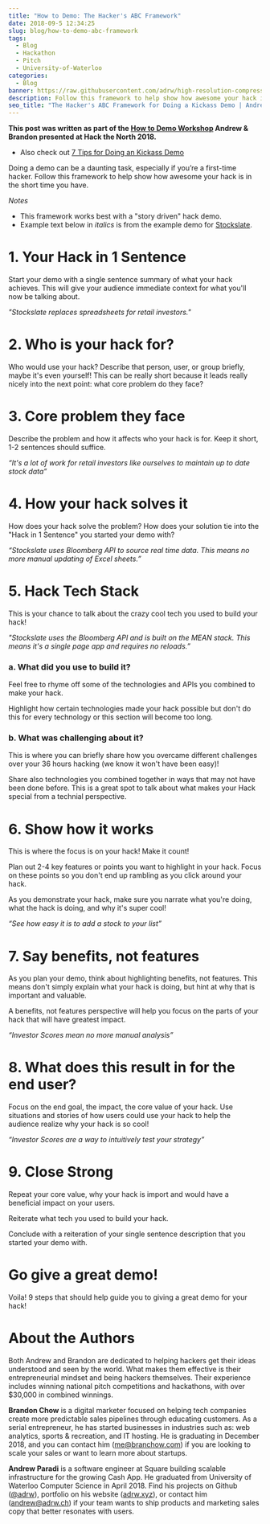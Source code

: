 ```yaml
---
title: "How to Demo: The Hacker's ABC Framework"
date: 2018-09-5 12:34:25
slug: blog/how-to-demo-abc-framework
tags:
  - Blog
  - Hackathon
  - Pitch
  - University-of-Waterloo
categories:
  - Blog
banner: https://raw.githubusercontent.com/adrw/high-resolution-compressed-images/master../images/uploads/00011c.png
description: Follow this framework to help show how awesome your hack is in the short time you have.
seo_title: "The Hacker's ABC Framework for Doing a Kickass Demo | Andrew Paradi Alexander"
---
```


**This post was written as part of the [How to Demo Workshop](https://github.com/hackthenorth/hackthenorth2018-workshops/blob/master/HowToDemo.md) Andrew & Brandon presented at Hack the North 2018.**

- Also check out [7 Tips for Doing an Kickass Demo](/blog/how-to-demo-7tips)

Doing a demo can be a daunting task, especially if you’re a first-time hacker. Follow this framework to help show how awesome your hack is in the short time you have.

_Notes_

- This framework works best with a "story driven" hack demo.
- Example text below in _italics_ is from the example demo for [Stockslate](https://youtu.be/juY4bwJXMVE).

# 1. Your Hack in 1 Sentence

Start your demo with a single sentence summary of what your hack achieves. This will give your audience immediate context for what you'll now be talking about.

_"Stockslate replaces spreadsheets for retail investors."_

# 2. Who is your hack for?

Who would use your hack? Describe that person, user, or group briefly, maybe it's even yourself! This can be really short because it leads really nicely into the next point: what core problem do they face?

# 3. Core problem they face

Describe the problem and how it affects who your hack is for. Keep it short, 1-2 sentences should suffice.

_“It's a lot of work for retail investors like ourselves to maintain up to date stock data”_

# 4. How your hack solves it

How does your hack solve the problem? How does your solution tie into the "Hack in 1 Sentence" you started your demo with?

_“Stockslate uses Bloomberg API to source real time data. This means no more manual updating of Excel sheets.”_

# 5. Hack Tech Stack

This is your chance to talk about the crazy cool tech you used to build your hack!

_"Stockslate uses the Bloomberg API and is built on the MEAN stack. This means it's a single page app and requires no reloads.”_

### a. What did you use to build it?

Feel free to rhyme off some of the technologies and APIs you combined to make your hack.

Highlight how certain technologies made your hack possible but don't do this for every technology or this section will become too long.

### b. What was challenging about it?

This is where you can briefly share how you overcame different challenges over your 36 hours hacking (we know it won't have been easy)!

Share also technologies you combined together in ways that may not have been done before. This is a great spot to talk about what makes your Hack special from a technial perspective.

# 6. Show how it works

This is where the focus is on your hack! Make it count!

Plan out 2-4 key features or points you want to highlight in your hack. Focus on these points so you don't end up rambling as you click around your hack.

As you demonstrate your hack, make sure you narrate what you're doing, what the hack is doing, and why it's super cool!

_“See how easy it is to add a stock to your list”_

# 7. Say benefits, not features

As you plan your demo, think about highlighting benefits, not features. This means don't simply explain what your hack is doing, but hint at why that is important and valuable.

A benefits, not features perspective will help you focus on the parts of your hack that will have greatest impact.

_“Investor Scores mean no more manual analysis”_

# 8. What does this result in for the end user?

Focus on the end goal, the impact, the core value of your hack. Use situations and stories of how users could use your hack to help the audience realize why your hack is so cool!

_“Investor Scores are a way to intuitively test your strategy”_

# 9. Close Strong

Repeat your core value, why your hack is import and would have a beneficial impact on your users.

Reiterate what tech you used to build your hack.

Conclude with a reiteration of your single sentence description that you started your demo with.

# Go give a great demo!

Voila! 9 steps that should help guide you to giving a great demo for your hack!

# About the Authors

Both Andrew and Brandon are dedicated to helping hackers get their ideas understood and seen by the world. What makes them effective is their entrepreneurial mindset and being hackers themselves. Their experience includes winning national pitch competitions and hackathons, with over \$30,000 in combined winnings.

**Brandon Chow** is a digital marketer focused on helping tech companies create more predictable sales pipelines through educating customers. As a serial entrepreneur, he has started businesses in industries such as: web analytics, sports & recreation, and IT hosting. He is graduating in December 2018, and you can contact him ([me@branchow.com](mailto:me@branchow.com)) if you are looking to scale your sales or want to learn more about startups.

**Andrew Paradi** is a software engineer at Square building scalable infrastructure for the growing Cash App. He graduated from University of Waterloo Computer Science in April 2018. Find his projects on Github ([@adrw](https://github.com/adrw)), portfolio on his website ([adrw.xyz](https://www.adrw.xyz)), or contact him ([andrew@adrw.ch](mailto:andrew@adrw.ch)) if your team wants to ship products and marketing sales copy that better resonates with users.
